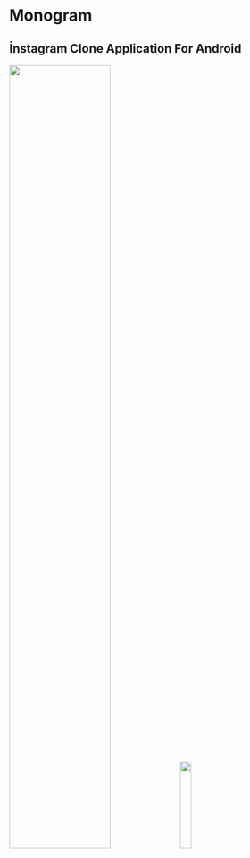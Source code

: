 # Monogram

## İnstagram Clone Application For Android


<img src="https://i.imgur.com/Le5F0xX.jpg" width="60%" height="60%"> <img src="https://i.imgur.com/z710WfQ.gif" width="20%" height="20%">
